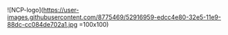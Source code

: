 ![NCP-logo](https://user-images.githubusercontent.com/8775469/52916959-edcc4e80-32e5-11e9-88dc-cc084de702a1.jpg =100x100)